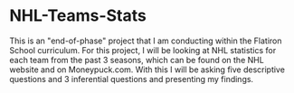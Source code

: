 # NHL-Teams-Stats
This is an "end-of-phase" project that I am conducting within the Flatiron School curriculum. For this project, I will be looking at NHL statistics for each team from the past 3 seasons, which can be found on the NHL website and on Moneypuck.com. With this I will be asking five descriptive questions and 3 inferential questions and presenting my findings.
